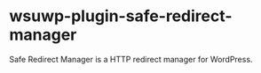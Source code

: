 # wsuwp-plugin-safe-redirect-manager
Safe Redirect Manager is a HTTP redirect manager for WordPress.
